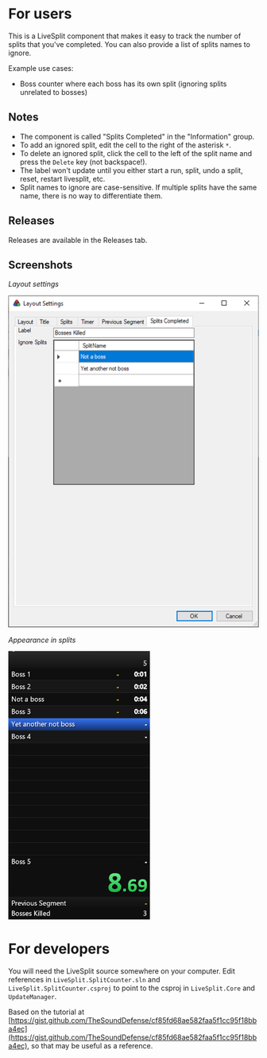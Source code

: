 # For users

This is a LiveSplit component that makes it easy to track the number of splits that you've completed. You can also provide a list of splits names to ignore.

Example use cases:
- Boss counter where each boss has its own split (ignoring splits unrelated to bosses)

## Notes

* The component is called "Splits Completed" in the "Information" group.
* To add an ignored split, edit the cell to the right of the asterisk `*`.
* To delete an ignored split, click the cell to the left of the split name and press the `Delete` key (not backspace!).
* The label won't update until you either start a run, split, undo a split, reset, restart livesplit, etc.
* Split names to ignore are case-sensitive. If multiple splits have the same name, there is no way to differentiate them.

## Releases

Releases are available in the Releases tab.

## Screenshots

_Layout settings_

![](images/settings.png)

_Appearance in splits_

![](images/splits.png)

# For developers

You will need the LiveSplit source somewhere on your computer. Edit references in `LiveSplit.SplitCounter.sln` and `LiveSplit.SplitCounter.csproj` to point to the csproj in `LiveSplit.Core` and `UpdateManager`.

Based on the tutorial at [https://gist.github.com/TheSoundDefense/cf85fd68ae582faa5f1cc95f18bba4ec](https://gist.github.com/TheSoundDefense/cf85fd68ae582faa5f1cc95f18bba4ec), so that may be useful as a reference.
